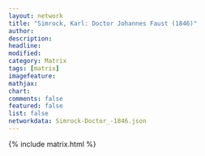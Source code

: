 ```yaml
---
layout: network
title: "Simrock, Karl: Doctor Johannes Faust (1846)"
author:
description:
headline:
modified:
category: Matrix
tags: [matrix]
imagefeature: 
mathjax: 
chart: 
comments: false
featured: false
list: false
networkdata: Simrock-Doctor_-1846.json
---
```

{% include matrix.html %}
